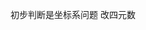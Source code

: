初步判断是坐标系问题
改四元数
<!--stackedit_data:
eyJoaXN0b3J5IjpbLTg1OTU3OTE3MywxNzMyMTAxNTA3LDE2ND
c3NzE4MDUsLTc1OTg5MzA2XX0=
-->